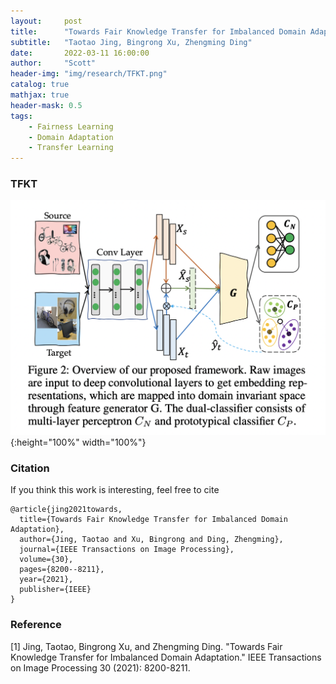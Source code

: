 ```yaml
---
layout:     post
title:      "Towards Fair Knowledge Transfer for Imbalanced Domain Adaptation"
subtitle:   "Taotao Jing, Bingrong Xu, Zhengming Ding"
date:       2022-03-11 16:00:00
author:     "Scott"
header-img: "img/research/TFKT.png"
catalog: true
mathjax: true
header-mask: 0.5
tags:
    - Fairness Learning
    - Domain Adaptation
    - Transfer Learning
---
```

### TFKT
![TFKT](/img/research/TFKT.png){:height="100%" width="100%"}


### Citation
If you think this work is interesting, feel free to cite

```
@article{jing2021towards,
  title={Towards Fair Knowledge Transfer for Imbalanced Domain Adaptation},
  author={Jing, Taotao and Xu, Bingrong and Ding, Zhengming},
  journal={IEEE Transactions on Image Processing},
  volume={30},
  pages={8200--8211},
  year={2021},
  publisher={IEEE}
}
```


### Reference

[1] Jing, Taotao, Bingrong Xu, and Zhengming Ding. "Towards Fair Knowledge Transfer for Imbalanced Domain Adaptation." IEEE Transactions on Image Processing 30 (2021): 8200-8211.
